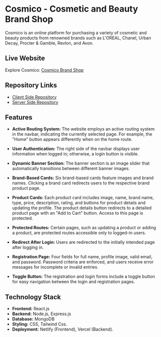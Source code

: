 # Cosmico - Cosmetic and Beauty Brand Shop

Cosmico is an online platform for purchasing a variety of cosmetic and beauty products from renowned brands such as L'OREAL, Chanel, Urban Decay, Procter & Gamble, Revlon, and Avon.

## Live Website

Explore Cosmico: [Cosmico Brand Shop](https://cosmico-brand-shop.netlify.app)

## Repository Links

-  [Client Side Repository](https://github.com/mspsohan/cosmico-brand-shop-client)
-  [Server Side Repository](https://github.com/mspsohan/cosmico-brand-shop-server)

## Features

-  **Active Routing System:** The website employs an active routing system in the navbar, indicating the currently selected page. For example, the "Home" button appears differently when on the home route.

-  **User Authentication:** The right side of the navbar displays user information when logged in; otherwise, a login button is visible.

-  **Dynamic Banner Section:** The banner section is an image slider that automatically transitions between different banner images.

-  **Brand-Based Cards:** Six brand-based cards feature images and brand names. Clicking a brand card redirects users to the respective brand product page.

-  **Product Cards:** Each product card includes image, name, brand name, type, price, description, rating, and buttons for product details and updating the profile. The product details button redirects to a detailed product page with an "Add to Cart" button. Access to this page is protected.

-  **Protected Routes:** Certain pages, such as updating a product or adding a product, are protected routes accessible only to logged-in users.

-  **Redirect After Login:** Users are redirected to the initially intended page after logging in.

-  **Registration Page:** Four fields for full name, profile image, valid email, and password. Password criteria are enforced, and users receive error messages for incomplete or invalid entries.

-  **Toggle Button:** The registration and login forms include a toggle button for easy navigation between the login and registration pages.

## Technology Stack

-  **Frontend:** React.js
-  **Backend:** Node.js, Express.js
-  **Database:** MongoDB
-  **Styling:** CSS, Tailwind Css.
-  **Deployment:** Netlify (Frontend), Vercel (Backend).

<!--
### Website Name: [Cosmico](https://cosmico-brand-shop.netlify.app)

### website Live Link: https://cosmico-brand-shop.netlify.app

### Features and Functionalities of This Website:

This is an Cosmetic and Beauty Brand website where people can buy different types of Cosmetics Brand Product, such as Such as L'OREAL, Chanel, Urban Decay , Procter & Gamble , Revlon, Avon.

-  In this website's navbar, there is an active routing system. For example, if I go to the "Home" route, the "Home" button will appear differently compared to others, indicating that it's the active page.

-  On the right side of the navbar, there will be user information displayed if the user is logged in. If the user isn't logged in, a login button will be shown by default.

-  The banner section is not static; it's an image slider banner that automatically changes the banner picture.

-  Below the banner, there are six brand-based cards, each card has an image and brand name. If user click on the brand card, it will redirect them to this brand product page where will be some product cart releted to this brand.
-  product card has image, name, brand namne, typ, price , desctiption, rating and two button for product detail and updatae profile, product deail button will redirect to detail page wher user will see full information of product and ther is a add to cart button where user can add this product to his cart. and it it protected route.

-  After logging in, users will be redirected to the page they originally intended to visit.

-  on product card there is an update button if user click it will redirect to a update product page. but it is protected route only login user can update it.

-  in this website ther is a add product page. it is prived route. only login user can add product.

-  In the registration page, there are four fields to fill out: full name, profile image, valid email, and password. Users must complete all the fields; otherwise, they will receive an error message. Additionally, if the user doesn't meet the password criteria, such as having a minimum of six characters with at least one capital letter and one special character, they will see an error message below the password field.

-  On the registration and login forms, there is a toggle button. If a new user clicks it, the login page will redirect to the registration page. If a user already has an account, clicking the toggle button will redirect to the login page. -->
